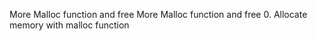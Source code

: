 More Malloc function and free
More Malloc function and free
0. Allocate memory with malloc function

